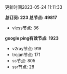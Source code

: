 更新时间2023-05-24 11:11:33

**总订阅: 223**
**总节点: 49817**
- vless节点: 36

**google ping有效节点: 1923**
- v2ray节点: 919
- trojan节点: 171
- ss节点: 805
- ssr节点: 28
